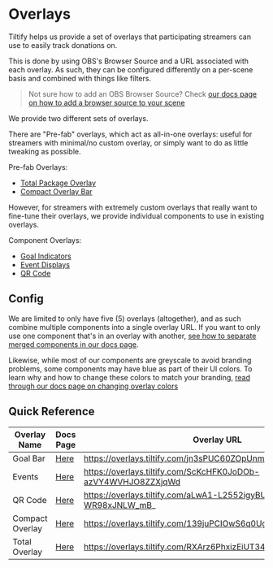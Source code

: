 # Overlays

Tiltify helps us provide a set of overlays that participating streamers can use to easily track donations on.

This is done by using OBS's Browser Source and a URL associated with each overlay. As such, they can be configured
differently on a per-scene basis and combined with things like filters.

> Not sure how to add an OBS Browser Source? Check [our docs page on how to add a browser source to your scene](./add-to-scene)

We provide two different sets of overlays.

There are "Pre-fab" overlays, which act as all-in-one overlays: useful for streamers with minimal/no custom overlay, or simply
want to do as little tweaking as possible.

Pre-fab Overlays:

- [Total Package Overlay](./total)
- [Compact Overlay Bar](./total)

However, for streamers with extremely custom overlays that really want to fine-tune their overlays, we provide individual
components to use in existing overlays.

Component Overlays:

- [Goal Indicators](./goals)   
- [Event Displays](./events)  
- [QR Code](./qr-code)

## Config

We are limited to only have five (5) overlays (altogether), and as such combine multiple components into a single overlay URL.
If you want to only use one component that's in an overlay with another, [see how to separate merged components in our docs page](./separate-merged-components).

Likewise, while most of our components are greyscale to avoid branding problems, some components may have blue as part of
their UI colors. To learn why and how to change these colors to match your branding, [read through our docs page on changing overlay colors](./colors)

## Quick Reference

| Overlay Name    | Docs Page         | Overlay URL                                                  |
| --------------- | ----------------- | ------------------------------------------------------------ |
| Goal Bar        | [Here](/overlays/presets/goals/)   | https://overlays.tiltify.com/jn3sPUC60ZOpUnmmCnFJdci6zYdmNMdt |
| Events          | [Here](/overlays/presets/events/)  | https://overlays.tiltify.com/ScKcHFK0JoDOb-azVY4WVHJO8ZZXjqWd |
| QR Code         | [Here](/overlays/presets/qr-code/) | https://overlays.tiltify.com/aLwA1-L2552igyBUNA-WR98xJNLW_mB_ |
| Compact Overlay | [Here](/overlays/presets/compact/) | https://overlays.tiltify.com/139juPCIOwS6q0Ugwzq53Opi7ITVuBd- |
| Total Overlay   | [Here](/overlays/presets/total/)   | https://overlays.tiltify.com/RXArz6PhxizEiUT34lEq-CV337_r4xC_ |
